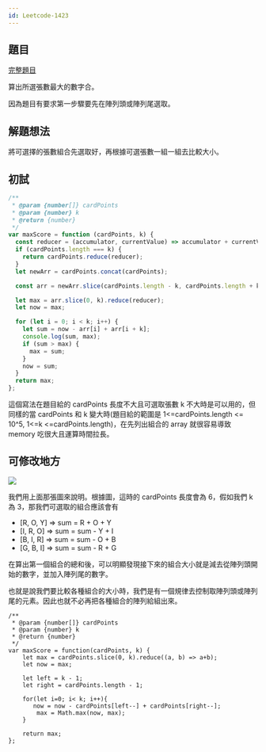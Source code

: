 ```yaml
---
id: Leetcode-1423
---
```


## 題目

[完整題目](https://leetcode.com/problems/maximum-points-you-can-obtain-from-cards/)

算出所選張數最大的數字合。

因為題目有要求第一步驟要先在陣列頭或陣列尾選取。

## 解題想法

將可選擇的張數組合先選取好，再根據可選張數一組一組去比較大小。

## 初試

```javascript
/**
 * @param {number[]} cardPoints
 * @param {number} k
 * @return {number}
 */
var maxScore = function (cardPoints, k) {
  const reducer = (accumulator, currentValue) => accumulator + currentValue;
  if (cardPoints.length === k) {
    return cardPoints.reduce(reducer);
  }
  let newArr = cardPoints.concat(cardPoints);

  const arr = newArr.slice(cardPoints.length - k, cardPoints.length + k);

  let max = arr.slice(0, k).reduce(reducer);
  let now = max;

  for (let i = 0; i < k; i++) {
    let sum = now - arr[i] + arr[i + k];
    console.log(sum, max);
    if (sum > max) {
      max = sum;
    }
    now = sum;
  }
  return max;
};
```

這個寫法在題目給的 cardPoints 長度不大且可選取張數 k 不大時是可以用的，但同樣的當 cardPoints 和 k 變大時(題目給的範圍是 1<=cardPoints.length <= 10^5, 1<=k <=cardPoints.length)，在先列出組合的 array 就很容易導致 memory 吃很大且運算時間拉長。

## 可修改地方

![](/img/tutorial/Leetcode/1423/1.JPG)

我們用上面那張圖來說明。根據圖，這時的 cardPoints 長度會為 6，假如我們 k 為 3，那我們可選取的組合應該會有

- [R, O, Y] => sum = R + O + Y
- [I, R, O] => sum = sum - Y + I
- [B, I, R] => sum = sum - O + B
- [G, B, I] => sum = sum - R + G

在算出第一個組合的總和後，可以明顯發現接下來的組合大小就是減去從陣列頭開始的數字，並加入陣列尾的數字。

也就是說我們要比較各種組合的大小時，我們是有一個規律去控制取陣列頭或陣列尾的元素。因此也就不必再把各種組合的陣列給組出來。

```javascript=
/**
 * @param {number[]} cardPoints
 * @param {number} k
 * @return {number}
 */
var maxScore = function(cardPoints, k) {
    let max = cardPoints.slice(0, k).reduce((a, b) => a+b);
    let now = max;

    let left = k - 1;
    let right = cardPoints.length - 1;

    for(let i=0; i< k; i++){
       now = now - cardPoints[left--] + cardPoints[right--];
        max = Math.max(now, max);
    }

    return max;
};
```
